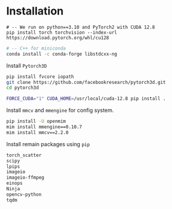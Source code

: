 # Installation 
```
# -- We run on python==3.10 and PyTorch2 with CUDA 12.8  
pip install torch torchvision --index-url https://download.pytorch.org/whl/cu128 
```

```bash
# -- C++ for miniconda 
conda install -c conda-forge libstdcxx-ng
```

Install `Pytorch3D` 
```bash
pip install fvcore iopath
git clone https://github.com/facebookresearch/pytorch3d.git
cd pytorch3d 

FORCE_CUDA="1" CUDA_HOME=/usr/local/cuda-12.8 pip install .
```

Install `mmcv` and `mmengine` for config system.
```bash
pip install -U openmim
mim install mmengine==0.10.7
mim install mmcv==2.2.0
```

Install remain packages using `pip`
```bash
torch_scatter
scipy
lpips
imageio
imageio-ffmpeg
einops
Ninja
opencv-python
tqdm
```
